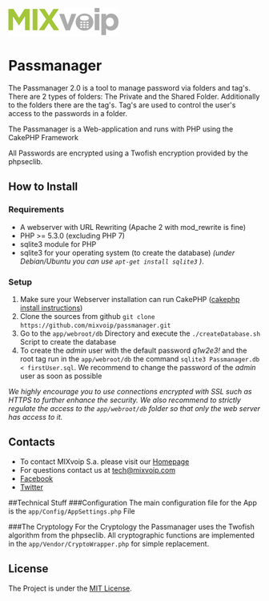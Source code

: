 ![MIXvoip Logo](app/webroot/img/mixvoip.png?raw=true)
# Passmanager
The Passmanager 2.0 is a tool to manage password via folders and tag's. There are 2 types of folders: The Private and the Shared Folder. Additionally to the folders there are the tag's. Tag's are used to control the user's access to the passwords in a folder.

The Passmanager is a Web-application and runs with PHP using the CakePHP Framework

All Passwords are encrypted using a Twofish encryption provided by the phpseclib. 

## How to Install
### Requirements
 * A webserver with URL Rewriting (Apache 2 with mod_rewrite is fine)
 * PHP >= 5.3.0 (excluding PHP 7)
 * sqlite3 module for PHP
 * sqlite3 for your operating system (to create the database) *(under Debian/Ubuntu you can use `apt-get install sqlite3` )*.
         
### Setup
1. Make sure your Webserver installation can run CakePHP ([cakephp install instructions](http://book.cakephp.org/2.0/en/installation.html))
2. Clone the sources from github `git clone https://github.com/mixvoip/passmanager.git`
3. Go to the `app/webroot/db` Directory and execute the `./createDatabase.sh` Script to create the database
4. To create the *admin* user with the default password *q1w2e3!*  and the root tag run in the `app/webroot/db` the command `sqlite3 Passmanager.db < firstUser.sql`. We recommend to change the password of the *admin* user as soon as possible

 *We highly encourage you to use connections encrypted with SSL  such as HTTPS to further enhance the security. We also recommend to strictly regulate the access to the `app/webroot/db` folder so that only the web server has access to it.*

## Contacts
* To contact MIXvoip S.a. please visit our [Homepage](https://www.mixvoip.com/contact/)
* For questions contact us at [tech@mixvoip.com](mailto:tech@mixvoip.com)
* [Facebook](https://www.facebook.com/mixvoip)
* [Twitter](https://twitter.com/mixvoip)

##Technical Stuff
###Configuration
The main configuration file for the App is the `app/Config/AppSettings.php` File

###The Cryptology
For the Cryptology the Passmanager uses the Twofish algorithm from the phpseclib. All cryptographic functions are implemented in the `app/Vendor/CryptoWrapper.php` for simple replacement.

## License
The Project is under the [MIT License](https://opensource.org/licenses/mit-license.php).
